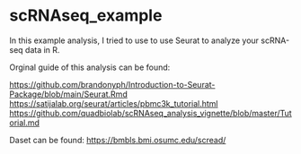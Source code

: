 # scRNAseq_example

In this example analysis, I tried to use to use Seurat to analyze your scRNA-seq data in R.

Orginal guide of this analysis can be found:

https://github.com/brandonyph/Introduction-to-Seurat-Package/blob/main/Seurat.Rmd
https://satijalab.org/seurat/articles/pbmc3k_tutorial.html
https://github.com/quadbiolab/scRNAseq_analysis_vignette/blob/master/Tutorial.md

Daset can be found:
https://bmbls.bmi.osumc.edu/scread/
